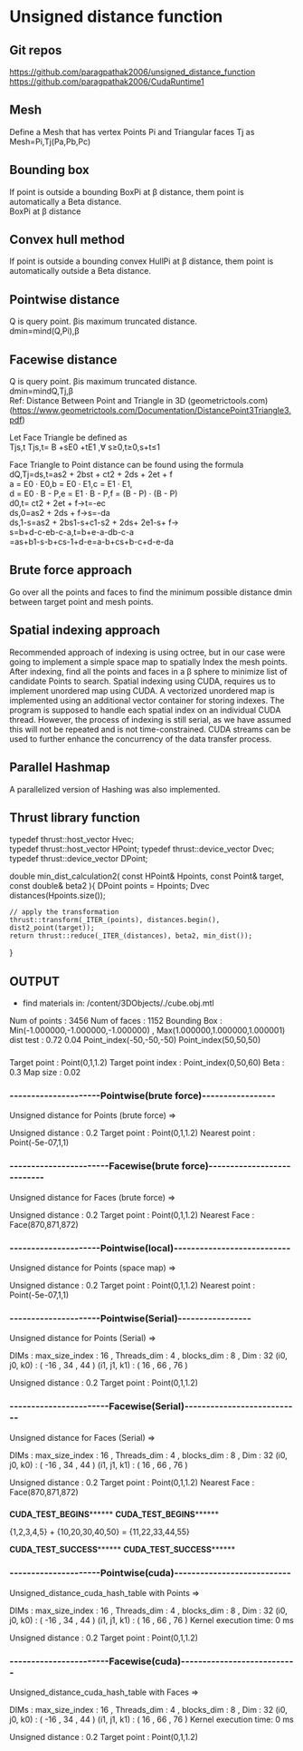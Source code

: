 # Unsigned distance function 
## Git repos
https://github.com/paragpathak2006/unsigned_distance_function 
https://github.com/paragpathak2006/CudaRuntime1 
## Mesh
Define a Mesh that has vertex Points Pi and Triangular faces Tj as <br/>
Mesh=Pi,Tj(Pa,Pb,Pc)
## Bounding box
If point is outside a bounding BoxPi  at β distance, them point is automatically a Beta distance. <br/>
BoxPi at β distance
## Convex hull method
If point is outside a bounding convex HullPi  at β distance, them point is automatically outside a Beta distance.  <br/>

## Pointwise distance
Q is query point. βis maximum truncated distance. <br/>
dmin=mind(Q,Pi),β <br/>
## Facewise distance
Q is query point. βis maximum truncated distance. <br/>
dmin=mindQ,Tj,β <br/>
Ref: Distance Between Point and Triangle in 3D (geometrictools.com) <br/>
(https://www.geometrictools.com/Documentation/DistancePoint3Triangle3.pdf) <br/>

Let Face Triangle be defined as <br/>
Tjs,t Tjs,t= B +sE0 +tE1 ,∀ s≥0,t≥0,s+t≤1 <br/>

Face Triangle to Point distance can be found using the formula<br/>
dQ,Tj=ds,t=as2 + 2bst + ct2 + 2ds + 2et + f <br/>
a = E0 · E0,b = E0 · E1,c = E1 · E1, <br/>
d = E0 · B - P,e = E1 · B - P,f = (B - P) · (B - P) <br/>
d0,t= ct2 + 2et + f→t=-ec <br/>
ds,0=as2 + 2ds + f→s=-da <br/>
ds,1-s=as2 + 2bs1-s+c1-s2 + 2ds+ 2e1-s+ f→ <br/>
s=b+d-c-eb-c-a,t=b+e-a-db-c-a <br/>
=as+b1-s-b+cs-1+d-e=a-b+cs+b-c+d-e-da <br/>

## Brute force approach
Go over all the points and faces to find the minimum possible distance dmin  between target point and mesh points.
## Spatial indexing approach
Recommended approach of indexing is using octree, but in our case were going to implement a simple space map to spatially Index the mesh points. After indexing, find all the points and faces in a β sphere to minimize list of candidate Points to search.
Spatial indexing using CUDA, requires us to implement unordered map using CUDA. A vectorized unordered map is implemented using an additional vector container for storing indexes. The program is supposed to handle each spatial index on an individual CUDA thread. However, the process of indexing is still serial, as we have assumed this will not be repeated and is not time-constrained.
CUDA streams can be used to further enhance the concurrency of the data transfer process.
## Parallel Hashmap
A parallelized version of Hashing was also implemented.

## Thrust library function

typedef thrust::host_vector<double> Hvec;   
typedef thrust::host_vector<Point> HPoint;
typedef thrust::device_vector<double> Dvec; 
typedef thrust::device_vector<Point> DPoint;

double min_dist_calculation2(
const HPoint& Hpoints, 
const Point& target, 
const double& beta2
){
    DPoint points = Hpoints;
    Dvec distances(Hpoints.size());

    // apply the transformation
    thrust::transform(_ITER_(points), distances.begin(), dist2_point(target));
    return thrust::reduce(_ITER_(distances), beta2, min_dist());
}

## OUTPUT


- find materials in: /content/3DObjects/./cube.obj.mtl

Num of points : 3456
Num of faces : 1152
Bounding Box : Min(-1.000000,-1.000000,-1.000000) , Max(1.000000,1.000000,1.000001)
dist test : 
0.72
0.04
Point_index(-50,-50,-50)
Point_index(50,50,50)

###
Target point : Point(0,1,1.2)
Target point index : Point_index(0,50,60)
Beta : 0.3
Map size : 0.02

### ---------------------Pointwise(brute force)-----------------
Unsigned distance for Points (brute force) => 

Unsigned distance : 0.2
Target point : Point(0,1,1.2)
Nearest point : Point(-5e-07,1,1)


### -----------------------Facewise(brute force)---------------------------
Unsigned distance for Faces (brute force) => 

Unsigned distance : 0.2
Target point : Point(0,1,1.2)
Nearest Face : Face(870,871,872)


### ---------------------Pointwise(local)---------------------------
Unsigned distance for Points (space map) => 

Unsigned distance : 0.2
Target point : Point(0,1,1.2)
Nearest point : Point(-5e-07,1,1)


### ---------------------Pointwise(Serial)-----------------
Unsigned distance for Points (Serial) => 

DIMs : 
max_size_index : 16 , Threads_dim : 4 , blocks_dim : 8 , Dim : 32
(i0,  j0, k0) : ( -16 , 34 , 44 )
(i1,  j1, k1) : ( 16 , 66 , 76 )

Unsigned distance : 0.2
Target point : Point(0,1,1.2)


### -----------------------Facewise(Serial)---------------------------
Unsigned distance for Faces (Serial) => 

DIMs : 
max_size_index : 16 , Threads_dim : 4 , blocks_dim : 8 , Dim : 32
(i0,  j0, k0) : ( -16 , 34 , 44 )
(i1,  j1, k1) : ( 16 , 66 , 76 )

Unsigned distance : 0.2
Target point : Point(0,1,1.2)
Nearest Face : Face(870,871,872)




### 
**************************CUDA_TEST_BEGINS********************************
**************************CUDA_TEST_BEGINS********************************

{1,2,3,4,5} + {10,20,30,40,50} = {11,22,33,44,55}

**************************CUDA_TEST_SUCCESS********************************
**************************CUDA_TEST_SUCCESS********************************

### ---------------------Pointwise(cuda)---------------------------
Unsigned_distance_cuda_hash_table with Points => 

DIMs : 
max_size_index : 16 , Threads_dim : 4 , blocks_dim : 8 , Dim : 32
(i0,  j0, k0) : ( -16 , 34 , 44 )
(i1,  j1, k1) : ( 16 , 66 , 76 )
Kernel execution time: 0 ms

Unsigned distance : 0.2
Target point : Point(0,1,1.2)




### -----------------------Facewise(cuda)---------------------------
Unsigned_distance_cuda_hash_table with Faces => 

DIMs : 
max_size_index : 16 , Threads_dim : 4 , blocks_dim : 8 , Dim : 32
(i0,  j0, k0) : ( -16 , 34 , 44 )
(i1,  j1, k1) : ( 16 , 66 , 76 )
Kernel execution time: 0 ms

Unsigned distance : 0.2
Target point : Point(0,1,1.2)





